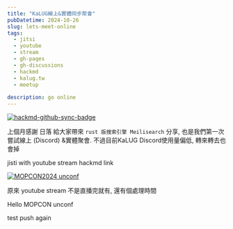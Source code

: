 ```yaml
---
title: "KaLUG線上&實體同步聚會"
pubDatetime: 2024-10-26
slug: lets-meet-online
tags:
  - jitsi
  - youtube
  - stream
  - gh-pages
  - gh-discussions
  - hackmd
  - kalug.tw
  - meetup
  
description: go online
---
```


[![hackmd-github-sync-badge](https://hackmd.io/9M2W8-VtRKmrzbAqmgPJIw/badge)](https://hackmd.io/9M2W8-VtRKmrzbAqmgPJIw)



上個月感謝 日落 給大家帶來 `rust 版搜索引擎 Meilisearch` 分享, 也是我們第一次嘗試線上 (Discord) &實體聚會.
不過目前KaLUG Discord使用量偏低, 轉來轉去也會掉

jisti with youtube stream
hackmd link

[![MOPCON2024 unconf](https://img.youtube.com/vi/2s7OTjtuOio/0.jpg)](https://www.youtube.com/watch?v=2s7OTjtuOio)

原來 youtube stream 不是直播完就有, 還有個處理時間

Hello MOPCON unconf

test push again